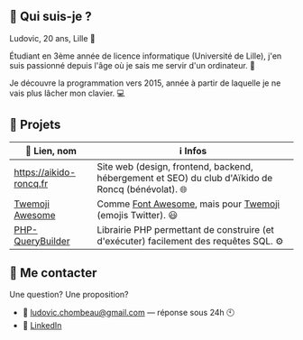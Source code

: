 ## 🤔 Qui suis-je ?

Ludovic, 20 ans, Lille 📍

Étudiant en 3ème année de licence informatique (Université de Lille), j'en suis passionné depuis l'âge où je sais me servir d'un ordinateur. 👶

Je découvre la programmation vers 2015, année à partir de laquelle je ne vais plus lâcher mon clavier. 💻


## 📝 Projets

🔗 Lien, nom | ℹ️ Infos
--- | ---
https://aikido-roncq.fr | Site web (design, frontend, backend, hébergement et SEO) du club d'Aïkido de Roncq (bénévolat). 🌐
[Twemoji Awesome](https://github.com/iamludal/twemoji-awesome) | Comme [Font Awesome](https://fontawesome.com), mais pour [Twemoji](https://github.com/twitter/twemoji) (emojis Twitter). 😃
[PHP-QueryBuilder](https://github.com/iamludal/PHP-QueryBuilder) | Librairie PHP permettant de construire (et d'exécuter) facilement des requêtes SQL. ⚙️


## 💬 Me contacter

Une question? Une proposition?

- 📧 ludovic.chombeau@gmail.com — réponse sous 24h 🕙
- 👥 [LinkedIn](https://www.linkedin.com/in/ludovic-chombeau/)
